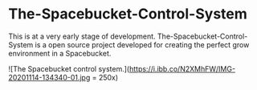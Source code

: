# The-Spacebucket-Control-System
This is at a very early stage of development. The-Spacebucket-Control-System is a open source project developed for creating the perfect grow environment in a Spacebucket.

![The Spacebucket control system.](https://i.ibb.co/N2XMhFW/IMG-20201114-134340-01.jpg = 250x)
